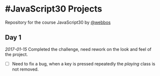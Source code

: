 # #JavaScript30 Projects

Repository for the course JavaScript30 by [@webbos](https://twitter.com/wesbos)

## Day 1
*2017-01-15* Completed the challenge, need rework on the look and feel of the project.
- [ ] Need to fix a bug, when a key is pressed repeatedly the *playing* class is not removed.
